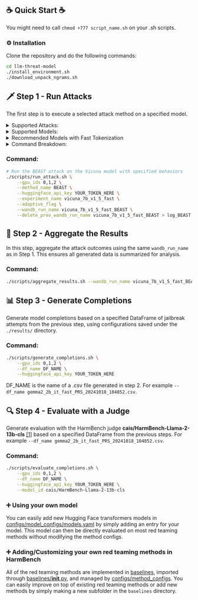 ## ☕ Quick Start ☕
You might need to call `chmod +777 script_name.sh` on your .sh scripts.

### ⚙️ Installation
Clone the repository and do the following commands:

```bash
cd llm-threat-model 
./install_environment.sh
./download_unpack_ngrams.sh
```

## 🗡️ Step 1 - Run Attacks

The first step is to execute a selected attack method on a specified model. 
 
<details><summary> Supported Attacks: </summary><p>
 
- **PRS**: A black-box adaptive attack that combines in-context attack with random search.
- **BEAST**: A black-box adaptive attack that iteratively refines test cases based on feedback.
- **GCG**: A gradient-based attack that directly leverages model gradients for generating adversarial examples.
- **AutoDan**: A dynamic attack that adapts based on the model's response patterns.
- **PAIR**: A similarity-based attack that tries to fool the model by finding similar but adversarial cases.

These attacks can be found in the `baselines` folder and configured with YAML files in the `configs/method_configs/` folder.

</p></details>

<details><summary> Supported Models: </summary><p>

You can run attacks on a variety of pre-trained language models. Below are some of the supported models:
- **LLaMA**: Versions 2, 3, 3.1, and 3.2 with sizes ranging from 7B to 70B, safety-tuned.
- **Vicuna**: Both 7B and 13B, version 1.5, optimized for chat-based applications.
- **StableLM Zephyr**: A lightweight, robust model focused on resource efficiency.
- **Starling**: Optimized models for both alpha and beta variants.
- **Gemma**: Versions 1 and 2 with sizes ranging from 2B to 9B, safety-tuned.
- **R2D2**: Model, proposed in [[1]](#-acknowledgements-and-citation-), adversarially safety-tuned from Zephyr-7b.

These models can be found in the corresponding model configurations defined in the YAML files under `configs/model_configs/`.

</p></details>

<details><summary> Recommended Models with Fast Tokenization </summary><p>

We recommend using models with fast tokenization. Here are some common choices:

- **vicuna_7b_v1_5_fast**
- **starling_lm_7B_alpha_fast**
- **llama2_7b_fast**
- **llama2_13b_fast**
- **llama3_8b_fast**
- **llama3_1_8b_fast**
- **gemma_7b_it_fast**
- **gemma2_2b_it_fast**
- **llama3_2_1b_fast**
- **llama3_2_3b_fast**

</p></details>

<details><summary> Command Breakdown: </summary><p>
To run an attack on a model, you need to specify the following:

1. **gpu_ids**: GPU IDs used for model execution (e.g., 0,1,2).
2. **method_name**: The name of the attack method you wish to run (e.g., BEAST).
3. **huggingface_api_key**: The API key for accessing Hugging Face models (replace `YOUR_TOKEN_HERE` with your actual API key).
4. **experiment_name**: The name of the experiment, typically referring to the model (e.g., vicuna_13b_v1_5_fast).
5. **adaptive_flag**: (Optional) If included, enables the adaptive attack.
6. **wandb_run_name**: The name of the wandb run name to use in the next step.
7. **delete_prev_wandb_run_name**: (Optional) If included, it cleans the previous results with the same name to save space.

</p></details>

### Command:
```bash
# Run the BEAST attack on the Vicuna model with specified behaviors
./scripts/run_attack.sh \
    --gpu_ids 0,1,2 \
    --method_name BEAST \
    --huggingface_api_key YOUR_TOKEN_HERE \
    --experiment_name vicuna_7b_v1_5_fast \
    --adaptive_flag \
    --wandb_run_name vicuna_7b_v1_5_fast_BEAST \
    --delete_prev_wandb_run_name vicuna_7b_v1_5_fast_BEAST > log_BEAST
```

## 🔄 Step 2 - Aggregate the Results

In this step, aggregate the attack outcomes using the same `wandb_run_name` as in Step 1. This ensures all generated data is summarized for analysis.

### Command:
```bash
./scripts/aggregate_results.sh --wandb_run_name vicuna_7b_v1_5_fast_BEAST
```

## 📊 Step 3 - Generate Completions

Generate model completions based on a specified DataFrame of jailbreak attempts from the previous step, using configurations saved under the `./results/` directory.

### Command:
```bash
./scripts/generate_completions.sh \
    --gpu_ids 0,1,2 \
    --df_name DF_NAME \
    --huggingface_api_key YOUR_TOKEN_HERE 
```
DF_NAME is the name of a .csv file generated in step 2. For example `--df_name gemma2_2b_it_fast_PRS_20241018_104852.csv`.

## 🔍 Step 4 - Evaluate with a Judge 

Generate evaluation with the HarmBench judge **cais/HarmBench-Llama-2-13b-cls** [[1]](#-acknowledgements-and-citation-) based on a specified DataFrame from the previous steps. For example `--df_name gemma2_2b_it_fast_PRS_20241018_104852.csv`. 

### Command:
```bash
./scripts/evaluate_completions.sh \
    --gpu_ids 0,1,2 \
    --df_name DF_NAME \
    --huggingface_api_key YOUR_TOKEN_HERE \
    --model_id cais/HarmBench-Llama-2-13b-cls 
```

### ➕ Using your own model 
You can easily add new Hugging Face transformers models in [configs/model_configs/models.yaml](configs/model_configs/models.yaml) by simply adding an entry for your model. This model can then be directly evaluated on most red teaming methods without modifying the method configs. 

### ➕ Adding/Customizing your own red teaming methods in HarmBench
All of the red teaming methods are implemented in [baselines](baselines), imported through [baselines/__init__.py](baselines/__init__.py), and managed by [configs/method_configs](configs/method_configs). You can easily improve on top of existing red teaming methods or add new methods by simply making a new subfolder in the `baselines` directory.
